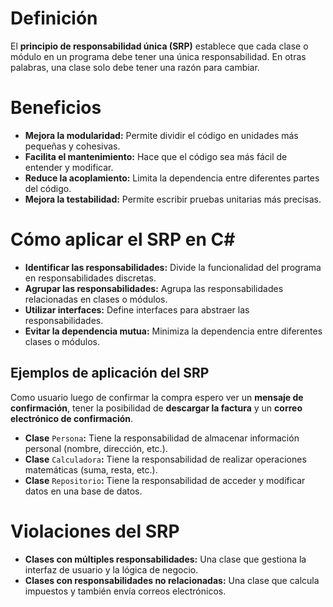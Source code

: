 

# Definición

El **principio de responsabilidad única (SRP)** establece que cada clase o módulo en un programa debe tener una única responsabilidad. En otras palabras, una clase solo debe tener una razón para cambiar.

# Beneficios

- **Mejora la modularidad:** Permite dividir el código en unidades más pequeñas y cohesivas.
- **Facilita el mantenimiento:** Hace que el código sea más fácil de entender y modificar.
- **Reduce la acoplamiento:** Limita la dependencia entre diferentes partes del código.
- **Mejora la testabilidad:** Permite escribir pruebas unitarias más precisas.

# Cómo aplicar el SRP en C\#

- **Identificar las responsabilidades:** Divide la funcionalidad del programa en responsabilidades discretas.
- **Agrupar las responsabilidades:** Agrupa las responsabilidades relacionadas en clases o módulos.
- **Utilizar interfaces:** Define interfaces para abstraer las responsabilidades.
- **Evitar la dependencia mutua:** Minimiza la dependencia entre diferentes clases o módulos.

## Ejemplos de aplicación del SRP

Como usuario luego de confirmar la compra espero ver un **mensaje de confirmación**, tener la posibilidad de **descargar la factura** y un **correo electrónico de confirmación**.

- **Clase** `Persona`**:** Tiene la responsabilidad de almacenar información personal (nombre, dirección, etc.).
- **Clase** `Calculadora`**:** Tiene la responsabilidad de realizar operaciones matemáticas (suma, resta, etc.).
- **Clase** `Repositorio`**:** Tiene la responsabilidad de acceder y modificar datos en una base de datos.

# Violaciones del SRP

- **Clases con múltiples responsabilidades:** Una clase que gestiona la interfaz de usuario y la lógica de negocio.
- **Clases con responsabilidades no relacionadas:** Una clase que calcula impuestos y también envía correos electrónicos.

